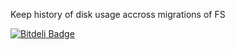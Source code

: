 Keep history of disk usage accross migrations of FS


[![Bitdeli Badge](https://d2weczhvl823v0.cloudfront.net/pmoranga/mrtgmap/trend.png)](https://bitdeli.com/free "Bitdeli Badge")
